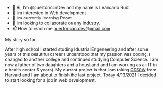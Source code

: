 - 👋 Hi, I’m @puertoricanDev and my name is Leancarlo Ruiz
- 👀 I’m interested in Web development
- 🌱 I’m currently learning React
- 💞️ I’m looking to collaborate on any industry.
- 📫 How to reach me puertorican.dev@gmail.com 


My story so far...

After high school I started studing Idustrial Engeneering and after some years of this beautiful career I understood that my passion was coding. I changed to another college
and continued studying Computer Science. I am now a father of two daughters and a housband and I am working as an IT in a health center(5 years). My current project is that I am taking [CS50W](https://www.edx.org/course/cs50s-web-programming-with-python-and-javascript) from Harvard and I am about to finish the last project. Today 4/13/2021 I decided to start looking for a job in web development.

